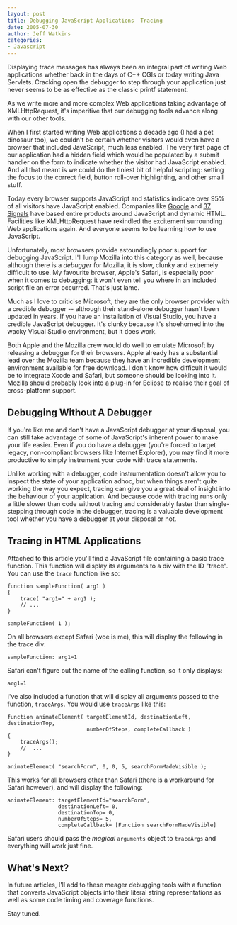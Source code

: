 ```yaml
---
layout: post
title: Debugging JavaScript Applications  Tracing
date: 2005-07-30
author: Jeff Watkins
categories:
- Javascript
---
```


Displaying trace messages has always been an integral part of writing Web applications whether back in the days of C++ CGIs or today writing Java Servlets. Cracking open the debugger to step through your application just never seems to be as effective as the classic printf statement.

As we write more and more complex Web applications taking advantage of XMLHttpRequest, it's imperitive that our debugging tools advance along with our other tools.

When I first started writing Web applications a decade ago (I had a pet dinosaur too), we couldn't be certain whether visitors would even have a browser that included JavaScript, much less enabled. The very first page of our application had a hidden field which would be populated by a submit handler on the form to indicate whether the visitor had JavaScript enabled. And all that meant is we could do the tiniest bit of helpful scripting: setting the focus to the correct field, button roll-over highlighting, and other small stuff.

Today every browser supports JavaScript and statistics indicate over 95% of all visitors have JavaScript enabled. Companies like [Google][Google] and [37 Signals][37 Signals] have based entire products around JavaScript and dynamic HTML. Facilities like XMLHttpRequest have rekindled the excitement surrounding Web applications again. And everyone seems to be learning how to use JavaScript.

Unfortunately, most browsers provide astoundingly poor support for debugging JavaScript. I'll lump Mozilla into this category as well, because although there is a *debugger* for Mozilla, it is slow, clunky and extremely difficult to use. My favourite browser, Apple's Safari, is especially poor when it comes to debugging: it won't even tell you where in an included script file an error occurred. That's just lame.

Much as I love to criticise Microsoft, they are the only browser provider with a credible debugger -- although their stand-alone debugger hasn't been updated in years. If you have an installation of Visual Studio, you have a credible JavaScript debugger. It's clunky because it's shoehorned into the wacky Visual Studio environment, but it does work.

Both Apple and the Mozilla crew would do well to emulate Microsoft by releasing a debugger for their browsers. Apple already has a substantial lead over the Mozilla team because they have an incredible development environment available for free download. I don't know how difficult it would be to integrate Xcode and Safari, but someone should be looking into it. Mozilla should probably look into a plug-in for Eclipse to realise their goal of cross-platform support.

## Debugging Without A Debugger ##

If you're like me and don't have a JavaScript debugger at your disposal, you can still take advantage of some of JavaScript's inherent power to make your life easier. Even if you do have a debugger (you're forced to target legacy, non-compliant browsers like Internet Explorer), you may find it more productive to simply instrument your code with trace statements.

Unlike working with a debugger, code instrumentation doesn't allow you to inspect the state of your application adhoc, but when things aren't quite working the way you expect, tracing can give you a great deal of insight into the behaviour of your application. And because code with tracing runs only a little slower than code without tracing and considerably faster than single-stepping through code in the debugger, tracing is a valuable development tool whether you have a debugger at your disposal or not.

## Tracing in HTML Applications ##

Attached to this article you'll find a JavaScript file containing a basic trace function. This function will display its arguments to a div with the ID "trace". You can use the `trace` function like so:

    function sampleFunction( arg1 )
    {
        trace( "arg1=" + arg1 );
        // ...
    }

    sampleFunction( 1 );

On all browsers except Safari (woe is me), this will display the following in the trace div:

    sampleFunction: arg1=1

Safari can't figure out the name of the calling function, so it only displays:

    arg1=1

I've also included a function that will display all arguments passed to the function, `traceArgs`. You would use `traceArgs` like this:

    function animateElement( targetElementId, destinationLeft, destinationTop,
                             numberOfSteps, completeCallback )
    {
        traceArgs();
        //  ...
    }

    animateElement( "searchForm", 0, 0, 5, searchFormMadeVisible );

This works for all browsers other than Safari (there is a workaround for Safari however), and will display the following:

    animateElement: targetElementId="searchForm",
                    destinationLeft= 0,
                    destinationTop= 0,
                    numberOfSteps= 5,
                    completeCallback= [Function searchFormMadeVisible]

Safari users should pass the *magical* `arguments` object to `traceArgs` and everything will work just fine.

## What's Next? ##

In future articles, I'll add to these meager debugging tools with a function that converts JavaScript objects into their literal string representations as well as some code timing and coverage functions.

Stay tuned.

[Google]: http://www.google.com/ "Makers of GMail"
[37 Signals]: http://www.37signals.com/ "Makers of Basecamp, Backpack, and Ta-da List"
